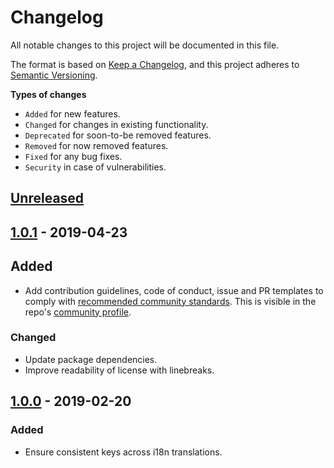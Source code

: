# Changelog

All notable changes to this project will be documented in this file.

The format is based on [Keep a Changelog](https://keepachangelog.com/en/1.0.0/),
and this project adheres to [Semantic Versioning](https://semver.org/spec/v2.0.0.html).

**Types of changes**

- `Added` for new features.
- `Changed` for changes in existing functionality.
- `Deprecated` for soon-to-be removed features.
- `Removed` for now removed features.
- `Fixed` for any bug fixes.
- `Security` in case of vulnerabilities.

## [Unreleased]

## [1.0.1] - 2019-04-23

## Added

- Add contribution guidelines, code of conduct, issue and PR templates to comply with [recommended community standards](https://opensource.guide).
This is visible in the repo's [community profile](https://github.com/rodrigobdz/validi18n/community).

### Changed

- Update package dependencies.
- Improve readability of license with linebreaks.

## [1.0.0] - 2019-02-20

### Added

- Ensure consistent keys across i18n translations.

[unreleased]: https://github.com/rodrigobdz/validi18n/compare/v1.0.1...HEAD
[1.0.1]: https://github.com/rodrigobdz/validi18n/compare/v1.0.0...v1.0.1
[1.0.0]: https://github.com/rodrigobdz/validi18n/compare/b0d6f629a61de69ce6c3628bd31031ba3742689b...v1.0.0
